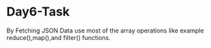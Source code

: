# Day6-Task
By Fetching JSON Data use most of the array operations like example reduce(),map(),and filter() functions.
